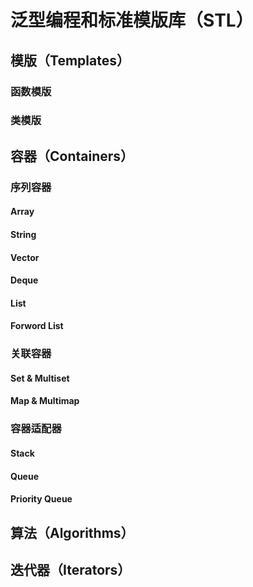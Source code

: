 # 泛型编程和标准模版库（STL）

## 模版（Templates）

### 函数模版

### 类模版

## 容器（Containers）

### 序列容器

#### Array

#### String

#### Vector

#### Deque

#### List

#### Forword List


### 关联容器

#### Set & Multiset

#### Map & Multimap


### 容器适配器

#### Stack

#### Queue

#### Priority Queue


## 算法（Algorithms）

## 迭代器（Iterators）